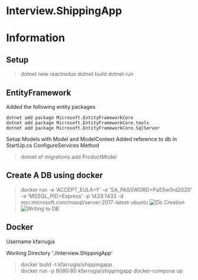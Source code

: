 # Interview.ShippingApp
# Information

## Setup 

> dotnet new reactredux
> dotnet build
> dotnet run

## EntityFramework

Added the following entity packages

    dotnet add package Microsoft.EntityFrameworkCore  
    dotnet add package Microsoft.EntityFrameworkCore.tools 
    dotnet add package Microsoft.EntityFrameworkCore.SqlServer

Setup Models with Model and ModelContext
Added reference to db in StartUp.cs ConfigureServices Method
> dotnet ef migrations add ProductModel

## Create A DB using docker

> docker run -e 'ACCEPT_EULA=Y' -e 'SA_PASSWORD=Pa55w0rd2020' -e 'MSSQL_PID=Express' -p 1433:1433 -d mcr.microsoft.com/mssql/server:2017-latest-ubuntu
![Db Creation](/Images/DB_Creation.jpg "Db Creation")
![Writing to DB](/Images/Writing_To_DB.jpg "Writing to DB")

## Docker

Username kfarrugia

Working Directory './Interview.ShippingApp'

> docker build -t kfarrugia/shippingapp .  
> docker run  -p 8080:80 kfarrugia/shippingapp
> docker-compose up
